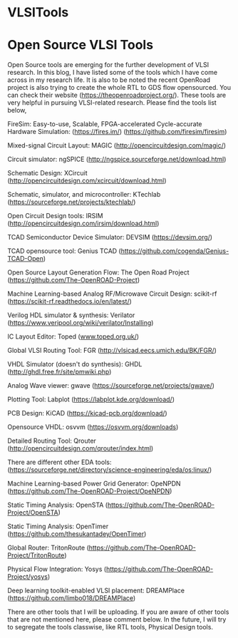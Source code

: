 # VLSITools
# Open Source VLSI Tools
Open Source tools are emerging for the further development of VLSI research. In this blog, I have listed some of the tools which I have come across in my research life. It is also to be noted the recent OpenRoad project is also trying to create the whole RTL to GDS flow opensourced. You can check their website (https://theopenroadproject.org/). These tools are very helpful in pursuing VLSI-related research. Please find the tools list below,

FireSim: Easy-to-use, Scalable, FPGA-accelerated Cycle-accurate Hardware Simulation: (https://fires.im/) (https://github.com/firesim/firesim)

Mixed-signal Circuit Layout: MAGIC (http://opencircuitdesign.com/magic/)

Circuit simulator: ngSPICE  (http://ngspice.sourceforge.net/download.html)

Schematic Design: XCircuit (http://opencircuitdesign.com/xcircuit/download.html)

Schematic, simulator, and microcontroller: KTechlab (https://sourceforge.net/projects/ktechlab/)

Open Circuit Design tools: IRSIM (http://opencircuitdesign.com/irsim/download.html)

TCAD Semiconductor Device Simulator: DEVSIM (https://devsim.org/)

TCAD opensource tool: Genius TCAD (https://github.com/cogenda/Genius-TCAD-Open) 

Open Source Layout Generation Flow: The Open Road Project (https://github.com/The-OpenROAD-Project)

Machine Learning-based Analog RF/Microwave Circuit Design: scikit-rf (https://scikit-rf.readthedocs.io/en/latest/)

Verilog HDL simulator & synthesis: Verilator (https://www.veripool.org/wiki/verilator/Installing)

IC Layout Editor: Toped (www.toped.org.uk/)

Global VLSI Routing Tool: FGR (http://vlsicad.eecs.umich.edu/BK/FGR/)

VHDL Simulator (doesn't do synthesis): GHDL (http://ghdl.free.fr/site/pmwiki.php)
     
Analog Wave viewer: gwave (https://sourceforge.net/projects/gwave/)

Plotting Tool: Labplot (https://labplot.kde.org/download/)

PCB Design: KiCAD (https://kicad-pcb.org/download/) 

Opensource VHDL: osvvm (https://osvvm.org/downloads)

Detailed Routing Tool: Qrouter (http://opencircuitdesign.com/qrouter/index.html)

There are different other EDA tools: (https://sourceforge.net/directory/science-engineering/eda/os:linux/)

Machine Learning-based Power Grid Generator: OpeNPDN (https://github.com/The-OpenROAD-Project/OpeNPDN)

Static Timing Analysis: OpenSTA (https://github.com/The-OpenROAD-Project/OpenSTA)

Static Timing Analysis: OpenTimer (https://github.com/thesukantadey/OpenTimer)

Global Router: TritonRoute (https://github.com/The-OpenROAD-Project/TritonRoute)

Physical Flow Integration: Yosys (https://github.com/The-OpenROAD-Project/yosys) 

Deep learning toolkit-enabled VLSI placement: DREAMPlace (https://github.com/limbo018/DREAMPlace)

There are other tools that I will be uploading. If you are aware of other tools that are not mentioned here, please comment below. In the future, I will try to segregate the tools classwise, like RTL tools, Physical Design tools.
